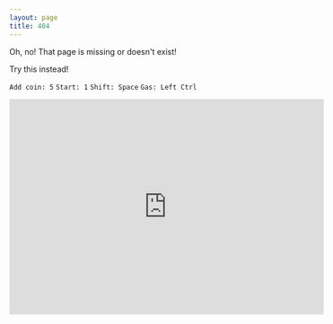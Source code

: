 ```yaml
---
layout: page
title: 404
---
```


Oh, no! That page is missing or doesn't exist!

Try this instead!

`Add coin: 5` `Start: 1` `Shift: Space` `Gas: Left Ctrl`

<iframe src="https://archive.org/embed/arcade_outrun" width="560" height="384" frameborder="0" webkitallowfullscreen="true" mozallowfullscreen="true" allowfullscreen></iframe>
